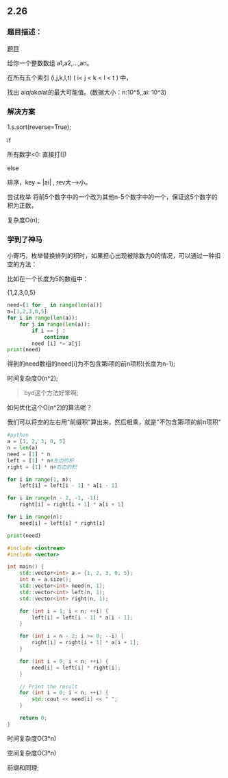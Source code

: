 ## 2.26

### 题目描述：

[题目](https://codeforces.com/contest/1406/problem/B)

给你一个整数数组 a1,a2,…,an。

在所有五个索引 (i,j,k,l,t)  ( i< j < k < l < t ) 中，
 
 找出 ai*aj*ak*al*at的最大可能值。(数据大小：n:10^5,,ai: 10^3)

### 解决方案

1.s.sort(reverse=True);

if 

所有数字<0: 直接打印

else 

排序，key = |ai| , rev大-->小。

尝试枚举 将前5个数字中的一个改为其他n-5个数字中的一个，保证这5个数字的积为正数，


复杂度O(n);

### 学到了神马

小寄巧，枚举替换排列的积时，如果担心出现被除数为0的情况，可以通过一种扣空的方法：

比如在一个长度为5的数组中：

{1,2,3,0,5}

```python
need=[1 for _ in range(len(a))]
a=[1,2,3,0,5]
for i in range(len(a)):
    for j in range(len(a)):
        if i == j :
            continue
        need [i] *= a[j]
print(need)
```

得到的need数组的need[i]为不包含第i项的前n项积(长度为n-1);

时间复杂度O(n^2);

> byd这个方法好笨啊;

如何优化这个O(n^2)的算法呢？

我们可以将空的左右用"前缀积"算出来，然后相乘，就是"不包含第i项的前n项积"

```python
#python
a = [1, 2, 3, 0, 5]
n = len(a)
need = [1] * n
left = [1] * n#左边的积
right = [1] * n#右边的积

for i in range(1, n):
    left[i] = left[i - 1] * a[i - 1]

for i in range(n - 2, -1, -1):
    right[i] = right[i + 1] * a[i + 1]

for i in range(n):
    need[i] = left[i] * right[i]

print(need)

```


```cpp
#include <iostream>
#include <vector>

int main() {
    std::vector<int> a = {1, 2, 3, 0, 5};
    int n = a.size();
    std::vector<int> need(n, 1);
    std::vector<int> left(n, 1);
    std::vector<int> right(n, 1);

    for (int i = 1; i < n; ++i) {
        left[i] = left[i - 1] * a[i - 1];
    }

    for (int i = n - 2; i >= 0; --i) {
        right[i] = right[i + 1] * a[i + 1];
    }

    for (int i = 0; i < n; ++i) {
        need[i] = left[i] * right[i];
    }

    // Print the result
    for (int i = 0; i < n; ++i) {
        std::cout << need[i] << " ";
    }

    return 0;
}
```



时间复杂度O(3*n)

空间复杂度O(3*n)

前缀和同理;





